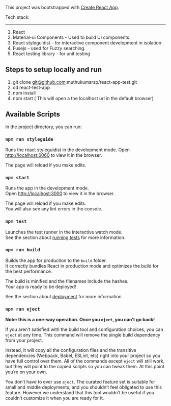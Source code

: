 This project was bootstrapped with [Create React App](https://github.com/facebook/create-react-app).

Tech stack:
**********
  1. React
  2. Material-ui Components - Used to build UI components
  2. React styleguidist - for interactive component development in isolation
  3. Fusejs - used for Fuzzy searching.
  4. React testing library - for unit testing

## Steps to setup locally and run
   1. git clone git@github.com:muthukumarsp/react-app-test.git
   2. cd react-test-app
   3. npm install
   4. npm start ( This will open a the localhost url in the default browser)

   
## Available Scripts

In the project directory, you can run:

### `npm run styleguide`
Runs the react styleguidist in the development mode.
Open [http://localhost:6060](http://localhost:6060) to view it in the browser.

The page will reload if you make edits.<br>

### `npm start`

Runs the app in the development mode.<br>
Open [http://localhost:3000](http://localhost:3000) to view it in the browser.

The page will reload if you make edits.<br>
You will also see any lint errors in the console.

### `npm test`

Launches the test runner in the interactive watch mode.<br>
See the section about [running tests](https://facebook.github.io/create-react-app/docs/running-tests) for more information.

### `npm run build`

Builds the app for production to the `build` folder.<br>
It correctly bundles React in production mode and optimizes the build for the best performance.

The build is minified and the filenames include the hashes.<br>
Your app is ready to be deployed!

See the section about [deployment](https://facebook.github.io/create-react-app/docs/deployment) for more information.

### `npm run eject`

**Note: this is a one-way operation. Once you `eject`, you can’t go back!**

If you aren’t satisfied with the build tool and configuration choices, you can `eject` at any time. This command will remove the single build dependency from your project.

Instead, it will copy all the configuration files and the transitive dependencies (Webpack, Babel, ESLint, etc) right into your project so you have full control over them. All of the commands except `eject` will still work, but they will point to the copied scripts so you can tweak them. At this point you’re on your own.

You don’t have to ever use `eject`. The curated feature set is suitable for small and middle deployments, and you shouldn’t feel obligated to use this feature. However we understand that this tool wouldn’t be useful if you couldn’t customize it when you are ready for it.
